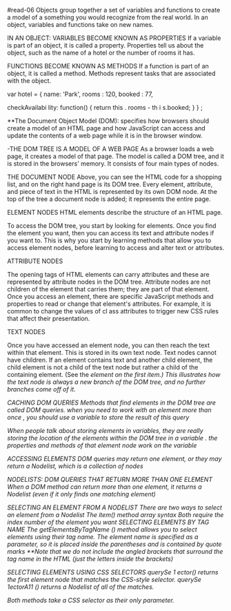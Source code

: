 #read-06
Objects group together a set of variables and functions to create a model
of a something you would recognize from the real world. In an object,
variables and functions take on new names.

IN AN OBJECT: 
VARIABLES BECOME KNOWN AS PROPERTIES
If a variable is part of an object, it is called a property. Properties tell us about the object, such as
the name of a hotel or the number of rooms it has.

FUNCTIONS BECOME KNOWN AS METHODS
If a function is part of an object, it is called a method. Methods represent tasks that are associated with
the object. 

var hotel = {
name: 'Park',
rooms : 120,
booked : 77,

checkAvailabi lity: function() {
return this . rooms - th i s.booked;
}
} ;

**The Document Object Model (DOM): specifies how browsers should create a model of an HTML
page and how JavaScript can access and update the contents of a web page while it is in the browser window.

-THE DOM TREE IS A MODEL OF A WEB PAGE
As a browser loads a web page, it creates a model of that page. The model is called a DOM tree, and it is stored
in the browsers' memory. It consists of four main types of nodes.


THE DOCUMENT NODE
Above, you can see the HTML code for a shopping list, and on the right hand page is its DOM tree.
Every element, attribute, and piece of text in the HTML is represented by its own DOM node.
At the top of the tree a document node is added; it represents the entire page. 


ELEMENT NODES
HTML elements describe the structure of an HTML page.

To access the DOM tree, you start by looking for elements. Once you find the element you want, then
you can access its text and attribute nodes if you want to. This is why you start by learning methods
that allow you to access element nodes, before learning to access and alter text or attributes.

ATTRIBUTE NODES

The opening tags of HTML elements can carry attributes and these are represented by attribute
nodes in the DOM tree.
Attribute nodes are not children of the element that carries them; they are part of that element. Once
you access an element, there are specific JavaScript methods and properties to read or change that
element's attributes. For example, it is common to change the values of cl ass attributes to trigger new
CSS rules that affect their presentation.

TEXT NODES

Once you have accessed an element node, you can then reach the text within that element. This is
stored in its own text node.
Text nodes cannot have children. If an element contains text and another child element, the child
element is not a child of the text node but rather a child of the containing element. (See the <em>
element on the first <l i > item.) This illustrates how the text node is always a new branch of the DOM
tree, and no further branches come off of it.

CACHING DOM QUERIES
Methods that find elements in the DOM tree are called DOM queries. when you need to work with an element more than once ,
you should use a variable to store the result of this query

When people talk about storing elements in variables, they are really storing the location of the elements within the DOM tree in a variable . 
the properties and methods of that element node work on the variable

ACCESSING ELEMENTS
DOM queries may return one element, or they may return a Nodelist, which is a collection of nodes

NODELISTS: 
DOM QUERIES THAT RETURN MORE THAN ONE ELEMENT
When a DOM method can return more than one element, it returns a Nodelist (even if it only finds one matching element)

SELECTING AN ELEMENT FROM A NODELIST 
There are two ways to select an element from a Nodelist The item() method array syntax
Both require the index number of the element you want 
SELECTING ELEMENTS BY TAG NAME
The getElementsByTagName () method allows you to select elements using their tag name. The element name is specified as a parameter, 
so it is placed inside the parentheses and is contained by quote marks 
**Note that we do not include the angled brackets that surround the tag name in the HTML (just the letters inside the brackets)

SELECTING ELEMENTS USING CSS SELECTORS
querySe 1 ector() returns the first element node that matches the CSS-style selector. querySe 1ectorA11 () returns a Nodelist of all of the matches.

Both methods take a CSS selector as their only parameter. 


